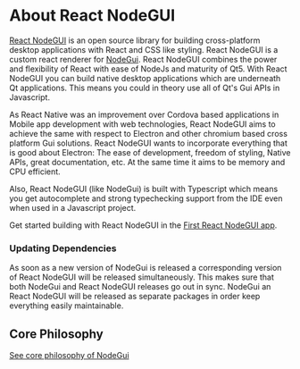 # About React NodeGUI

[React NodeGUI](https://github.com/nodegui/react-nodegui) is an open source library for building cross-platform desktop applications with React and CSS like styling. React NodeGUI is a custom react renderer for [NodeGui](https://github.com/nodegui/nodegui). React NodeGUI combines the power and flexibility of React with ease of NodeJs and maturity of Qt5. With React NodeGUI you can build native desktop applications which are underneath Qt applications. This means you could in theory use all of Qt's Gui APIs in Javascript.

As React Native was an improvement over Cordova based applications in Mobile app development with web technologies, React NodeGUI aims to achieve the same with respect to Electron and other chromium based cross platform Gui solutions. React NodeGUI wants to incorporate everything that is good about Electron: The ease of development, freedom of styling, Native APIs, great documentation, etc. At the same time it aims to be memory and CPU efficient.

Also, React NodeGUI (like NodeGui) is built with Typescript which means you get autocomplete and strong typechecking support from the IDE even when used in a Javascript project.

Get started building with React NodeGUI in the [First React NodeGUI app](react/first-app.md).

### Updating Dependencies

As soon as a new version of NodeGui is released a corresponding version of React NodeGUI will be released simultaneously. This makes sure that both NodeGui and React NodeGUI releases go out in sync. NodeGui an React NodeGUI will be released as separate packages in order keep everything easily maintainable.

## Core Philosophy

[See core philosophy of NodeGui](tutorial/about?id=core-philosophy)
